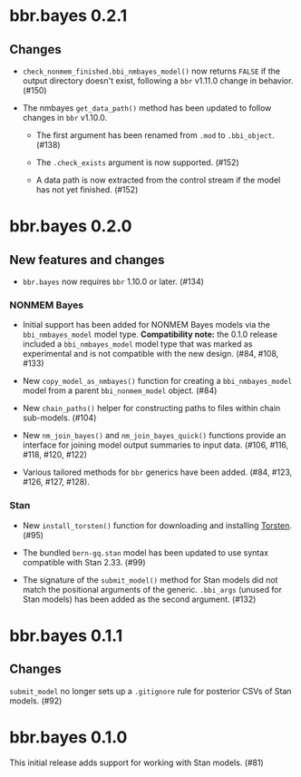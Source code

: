 # bbr.bayes 0.2.1

## Changes

* `check_nonmem_finished.bbi_nmbayes_model()` now returns `FALSE` if
  the output directory doesn't exist, following a `bbr` v1.11.0 change
  in behavior. (#150)

* The nmbayes `get_data_path()` method has been updated to follow
  changes in `bbr` v1.10.0.

  * The first argument has been renamed from `.mod` to `.bbi_object`.
    (#138)

  * The `.check_exists` argument is now supported.  (#152)

  * A data path is now extracted from the control stream if the model
    has not yet finished.  (#152)


# bbr.bayes 0.2.0

## New features and changes

* `bbr.bayes` now requires `bbr` 1.10.0 or later.  (#134)

### NONMEM Bayes

* Initial support has been added for NONMEM Bayes models via the
  `bbi_nmbayes_model` model type.  **Compatibility note:** the 0.1.0
  release included a `bbi_nmbayes_model` model type that was marked as
  experimental and is not compatible with the new design.  (#84, #108,
  #133)

* New `copy_model_as_nmbayes()` function for creating a
  `bbi_nmbayes_model` model from a parent `bbi_nonmem_model` object.
  (#84)

* New `chain_paths()` helper for constructing paths to files within
  chain sub-models.  (#104)

* New `nm_join_bayes()` and `nm_join_bayes_quick()` functions provide
  an interface for joining model output summaries to input data.
  (#106, #116, #118, #120, #122)

* Various tailored methods for `bbr` generics have been added.  (#84,
  #123, #126, #127, #128).

### Stan

* New `install_torsten()` function for downloading and installing
  [Torsten](https://github.com/metrumresearchgroup/Torsten).  (#95)

* The bundled `bern-gq.stan` model has been updated to use syntax
  compatible with Stan 2.33.  (#99)

* The signature of the `submit_model()` method for Stan models did not
  match the positional arguments of the generic.  `.bbi_args` (unused
  for Stan models) has been added as the second argument.  (#132)


# bbr.bayes 0.1.1

## Changes

`submit_model` no longer sets up a `.gitignore` rule for posterior
CSVs of Stan models.  (#92)


# bbr.bayes 0.1.0

This initial release adds support for working with Stan models. (#81)
